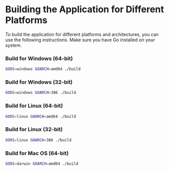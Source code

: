 # Building the Application for Different Platforms

To build the application for different platforms and architectures, you can use the following instructions. Make sure you have Go installed on your system.

### Build for Windows (64-bit)

```bash
GOOS=windows GOARCH=amd64 ./build
```

### Build for Windows (32-bit)

```bash
GOOS=windows GOARCH=386 ./build
```

### Build for Linux (64-bit)

```bash
GOOS=linux GOARCH=amd64 ./build
```

### Build for Linux (32-bit)

```bash
GOOS=linux GOARCH=386 ./build
```

### Build for Mac OS (64-bit)

```bash
GOOS=darwin GOARCH=amd64 ./build
```
